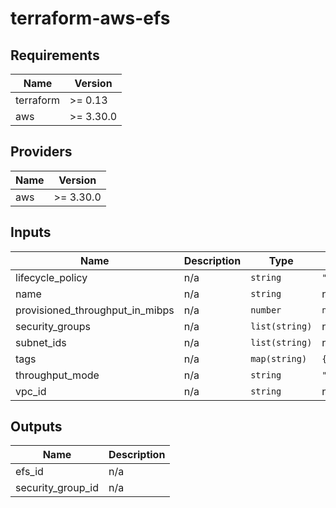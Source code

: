 # terraform-aws-efs

<!--- BEGIN_TF_DOCS --->
## Requirements

| Name | Version |
|------|---------|
| terraform | >= 0.13 |
| aws | >= 3.30.0 |

## Providers

| Name | Version |
|------|---------|
| aws | >= 3.30.0 |

## Inputs

| Name | Description | Type | Default | Required |
|------|-------------|------|---------|:--------:|
| lifecycle\_policy | n/a | `string` | `"AFTER_30_DAYS"` | no |
| name | n/a | `string` | n/a | yes |
| provisioned\_throughput\_in\_mibps | n/a | `number` | `null` | no |
| security\_groups | n/a | `list(string)` | n/a | yes |
| subnet\_ids | n/a | `list(string)` | n/a | yes |
| tags | n/a | `map(string)` | `{}` | no |
| throughput\_mode | n/a | `string` | `"bursting"` | no |
| vpc\_id | n/a | `string` | n/a | yes |

## Outputs

| Name | Description |
|------|-------------|
| efs\_id | n/a |
| security\_group\_id | n/a |

<!--- END_TF_DOCS --->
